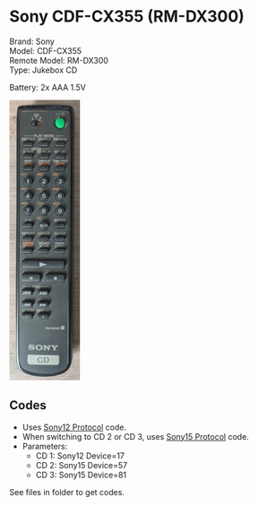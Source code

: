# Sony CDF-CX355 (RM-DX300)

Brand: Sony  
Model: CDF-CX355  
Remote Model: RM-DX300  
Type: Jukebox CD

Battery: 2x AAA 1.5V

![Remote](remote.jpg)

## Codes

- Uses [Sony12 Protocol](http://www.hifi-remote.com/johnsfine/DecodeIR.html#Sony12) code.
- When switching to CD 2 or CD 3, uses [Sony15 Protocol](http://www.hifi-remote.com/johnsfine/DecodeIR.html#Sony15) code.
- Parameters:
  - CD 1: Sony12 Device=17
  - CD 2: Sony15 Device=57
  - CD 3: Sony15 Device=81

See files in folder to get codes.
